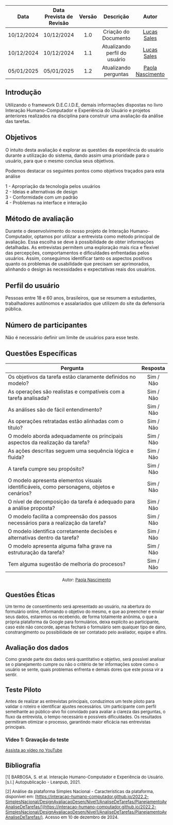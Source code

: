 |    Data    | Data Prevista de Revisão | Versão |           Descrição           |                    Autor                    |                     Revisor                      |
| :--------: | :----------------------: | :----: | :---------------------------: | :-----------------------------------------: | :----------------------------------------------: |
| 10/12/2024 |        10/12/2024        |  1.0   |     Criação do Documento      | [Lucas Sales](https://github.com/Lux-Sales) | [Karolina Vieira](https://github.com/Karolina91) |
| 10/12/2024 |        10/12/2024        |  1.1   | Atualizando perfil do usuário | [Lucas Sales](https://github.com/Lux-Sales) |          [Paola Nascimento](https://github.com/paolaalim)                                        |
| 05/01/2025 |        05/01/2025        |  1.2   | Atualizando perguntas | [Paola Nascimento](https://github.com/paolaalim) |          [Karolina Vieira](https://github.com/Karolina91)   |

## Introdução

Utilizando o framework D.E.C.I.D.E, demais informações dispostas no livro Interação Humano-Computador e Experiência do Usuário e projetos anteriores realizados na disciplina para construir uma avaliação da análise das tarefas.

## Objetivos

O intuito desta avaliação é explorar as questões da experiência do usuário durante a utilização do sistema, dando assim uma prioridade para o usuário, para que o mesmo conclua seus objetivos.

Podemos destacar os seguintes pontos como objetivos traçados para esta análise

1 - Apropriação da tecnologia pelos usuários <br>
2 - Ideias e alternativas de design <br>
3 - Conformidade com um padrão <br>
4 - Problemas na interface e interação <br>


## Método de avaliação

Durante o desenvolvimento do nosso projeto de Interação Humano-Computador, optamos por utilizar a entrevista como método principal de avaliação. Essa escolha se deve à possibilidade de obter informações detalhadas. As entrevistas permitem uma exploração mais rica e flexível das percepções, comportamentos e dificuldades enfrentadas pelos usuários. Assim, conseguimos identificar tanto os aspectos positivos quanto os problemas de usabilidade que precisam ser aprimorados, alinhando o design às necessidades e expectativas reais dos usuários.

## Perfil do usuário

Pessoas entre 18 e 60 anos, brasileiros, que se resumem a estudantes, trabalhadores autônomos e assalariados que utilizem do site da defensoria pública.

## Número de participantes

Não é necessário definir um limite de usuários para esse teste.

## Questões Específicas

| Pergunta | Resposta |
|--------------------------------------------------------------------------------------------------------------|:------:|
| Os objetivos da tarefa estão claramente definidos no modelo? | Sim / Não |
| As operações são realistas e compatíveis com a tarefa analisada? | Sim / Não |
| As análises são de fácil entendimento?| Sim / Não |
| As operações retratadas estão alinhadas com o título? | Sim / Não |
| O modelo aborda adequadamente os principais aspectos da realização da tarefa? | Sim / Não |
| As ações descritas seguem uma sequência lógica e fluida? | Sim / Não |
| A tarefa cumpre seu propósito? | Sim / Não |
| O modelo apresenta elementos visuais identificáveis, como personagens, objetos e cenários? | Sim / Não |
| O nível de decomposição da tarefa é adequado para a análise proposta? | Sim / Não |
| O modelo facilita a compreensão dos passos necessários para a realização da tarefa? | Sim / Não |
| O modelo identifica corretamente decisões e alternativas dentro da tarefa? | Sim / Não |
| O modelo apresenta alguma falha grave na estruturação da tarefa? | Sim / Não |
| Tem alguma sugestão de melhoria do procesos? | Sim / Não |

<font size="2"><p style="text-align: center">Autor:
[Paola Nascimento](https://github.com/paolaalim)

## Questões Éticas

Um termo de consentimento será apresentado ao usuário, na abertura do formulário online, informando o objetivo do mesmo, e que ao preencher e enviar seus dados, estaremos os recebendo, de forma totalmente anônima, o que a própria plataforma da Google para formulários, deixa explícito ao participante, caso este não concorde, apenas fechará o formulário sem qualquer tipo de dano, constrangimento ou possibilidade de ser contatado pelo avaliador, equipe e afins.

## Avaliação dos dados

Como grande parte dos dados será quantitativo e objetivo, será possível analisar se o planejamento cumpre ou não o critério de ter informações sobre como o usuário se sente, quais problemas enfrenta e demais dores que este possa vir a sentir.

## Teste Piloto

Antes de realizar as entrevistas principais, conduzimos um teste piloto para validar o roteiro e identificar ajustes necessários. Um participante com perfil semelhante ao público-alvo foi convidado para avaliar a clareza das perguntas, o fluxo da entrevista, o tempo necessário e possíveis dificuldades. Os resultados permitiram otimizar o processo, garantindo maior eficácia nas entrevistas principais.

### Video 1: Gravação do teste

[Assista ao vídeo no YouTube](https://youtu.be/a6QVs5EUcKA)

## Bibliografia

[1] BARBOSA, S. et al. Interação Humano-Computador e Experiência do Usuário. [s.l.] Autopublicação - Leanpub, 2021.

[2] Análise da plataforma Simples Nacional - Características da plataforma, disponível em: [https://interacao-humano-computador.github.io/2022.2-SimplesNacional/DesignAvaliacaoDesen/Nivel1/AnaliseDeTarefas/PlanejamentoAvAnaliseDeTarefas/](https://interacao-humano-computador.github.io/2022.2-SimplesNacional/DesignAvaliacaoDesen/Nivel1/AnaliseDeTarefas/PlanejamentoAvAnaliseDeTarefas/). Acesso em 10 de dezembro de 2024.
